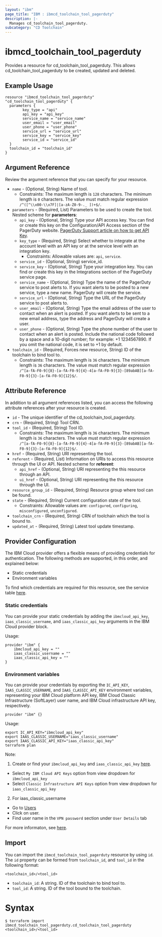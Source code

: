 ```yaml
---
layout: "ibm"
page_title: "IBM : ibmcd_toolchain_tool_pagerduty"
description: |-
  Manages cd_toolchain_tool_pagerduty.
subcategory: "CD Toolchain"
---
```


# ibmcd_toolchain_tool_pagerduty

Provides a resource for cd_toolchain_tool_pagerduty. This allows cd_toolchain_tool_pagerduty to be created, updated and deleted.

## Example Usage

```hcl
resource "ibmcd_toolchain_tool_pagerduty" "cd_toolchain_tool_pagerduty" {
  parameters {
		key_type = "api"
		api_key = "api_key"
		service_name = "service_name"
		user_email = "user_email"
		user_phone = "user_phone"
		service_url = "service_url"
		service_key = "service_key"
		service_id = "service_id"
  }
  toolchain_id = "toolchain_id"
}
```

## Argument Reference

Review the argument reference that you can specify for your resource.

* `name` - (Optional, String) Name of tool.
  * Constraints: The maximum length is `128` characters. The minimum length is `0` characters. The value must match regular expression `/^([^\\x00-\\x7F]|[a-zA-Z0-9-._ ])+$/`.
* `parameters` - (Required, List) Parameters to be used to create the tool.
Nested scheme for **parameters**:
	* `api_key` - (Optional, String) Type your API access key. You can find or create this key on the Configuration/API Access section of the PagerDuty website. [PagerDuty Support article on how to get API Key](https://support.pagerduty.com/hc/en-us/articles/202829310-Generating-an-API-Key).
	* `key_type` - (Required, String) Select whether to integrate at the account level with an API key or at the service level with an integration key.
	  * Constraints: Allowable values are: `api`, `service`.
	* `service_id` - (Optional, String) service_id.
	* `service_key` - (Optional, String) Type your integration key. You can find or create this key in the Integrations section of the PagerDuty service page.
	* `service_name` - (Optional, String) Type the name of the PagerDuty service to post alerts to. If you want alerts to be posted to a new service, type a new name. PagerDuty will create the service.
	* `service_url` - (Optional, String) Type the URL of the PagerDuty service to post alerts to.
	* `user_email` - (Optional, String) Type the email address of the user to contact when an alert is posted. If you want alerts to be sent to a new email address, type the address and PagerDuty will create a user.
	* `user_phone` - (Optional, String) Type the phone number of the user to contact when an alert is posted. Include the national code followed by a space and a 10-digit number; for example: +1 1234567890. If you omit the national code, it is set to +1 by default.
* `toolchain_id` - (Required, Forces new resource, String) ID of the toolchain to bind tool to.
  * Constraints: The maximum length is `36` characters. The minimum length is `36` characters. The value must match regular expression `/^[a-fA-F0-9]{8}-[a-fA-F0-9]{4}-4[a-fA-F0-9]{3}-[89abAB][a-fA-F0-9]{3}-[a-fA-F0-9]{12}$/`.

## Attribute Reference

In addition to all argument references listed, you can access the following attribute references after your resource is created.

* `id` - The unique identifier of the cd_toolchain_tool_pagerduty.
* `crn` - (Required, String) Tool CRN.
* `tool_id` - (Required, String) Tool ID.
  * Constraints: The maximum length is `36` characters. The minimum length is `36` characters. The value must match regular expression `/^[a-fA-F0-9]{8}-[a-fA-F0-9]{4}-4[a-fA-F0-9]{3}-[89abAB][a-fA-F0-9]{3}-[a-fA-F0-9]{12}$/`.
* `href` - (Required, String) URI representing the tool.
* `referent` - (Required, List) Information on URIs to access this resource through the UI or API.
Nested scheme for **referent**:
	* `api_href` - (Optional, String) URI representing the this resource through an API.
	* `ui_href` - (Optional, String) URI representing the this resource through the UI.
* `resource_group_id` - (Required, String) Resource group where tool can be found.
* `state` - (Required, String) Current configuration state of the tool.
  * Constraints: Allowable values are: `configured`, `configuring`, `misconfigured`, `unconfigured`.
* `toolchain_crn` - (Required, String) CRN of toolchain which the tool is bound to.
* `updated_at` - (Required, String) Latest tool update timestamp.

## Provider Configuration

The IBM Cloud provider offers a flexible means of providing credentials for authentication. The following methods are supported, in this order, and explained below:

- Static credentials
- Environment variables

To find which credentials are required for this resource, see the service table [here](https://cloud.ibm.com/docs/ibm-cloud-provider-for-terraform?topic=ibm-cloud-provider-for-terraform-provider-reference#required-parameters).

### Static credentials

You can provide your static credentials by adding the `ibmcloud_api_key`, `iaas_classic_username`, and `iaas_classic_api_key` arguments in the IBM Cloud provider block.

Usage:
```
provider "ibm" {
    ibmcloud_api_key = ""
    iaas_classic_username = ""
    iaas_classic_api_key = ""
}
```

### Environment variables

You can provide your credentials by exporting the `IC_API_KEY`, `IAAS_CLASSIC_USERNAME`, and `IAAS_CLASSIC_API_KEY` environment variables, representing your IBM Cloud platform API key, IBM Cloud Classic Infrastructure (SoftLayer) user name, and IBM Cloud infrastructure API key, respectively.

```
provider "ibm" {}
```

Usage:
```
export IC_API_KEY="ibmcloud_api_key"
export IAAS_CLASSIC_USERNAME="iaas_classic_username"
export IAAS_CLASSIC_API_KEY="iaas_classic_api_key"
terraform plan
```

Note:

1. Create or find your `ibmcloud_api_key` and `iaas_classic_api_key` [here](https://cloud.ibm.com/iam/apikeys).
  - Select `My IBM Cloud API Keys` option from view dropdown for `ibmcloud_api_key`
  - Select `Classic Infrastructure API Keys` option from view dropdown for `iaas_classic_api_key`
2. For iaas_classic_username
  - Go to [Users](https://cloud.ibm.com/iam/users)
  - Click on user.
  - Find user name in the `VPN password` section under `User Details` tab

For more informaton, see [here](https://registry.terraform.io/providers/IBM-Cloud/ibm/latest/docs#authentication).

## Import

You can import the `ibmcd_toolchain_tool_pagerduty` resource by using `id`.
The `id` property can be formed from `toolchain_id`, and `tool_id` in the following format:

```
<toolchain_id>/<tool_id>
```
* `toolchain_id`: A string. ID of the toolchain to bind tool to.
* `tool_id`: A string. ID of the tool bound to the toolchain.

# Syntax
```
$ terraform import ibmcd_toolchain_tool_pagerduty.cd_toolchain_tool_pagerduty <toolchain_id>/<tool_id>
```
